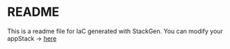 # README
This is a readme file for IaC generated with StackGen.
You can modify your appStack -> [here](http://stage.dev.stackgen.com/appstacks/68e1c7c6-cbf2-4774-9638-1054ec2b37d9)
